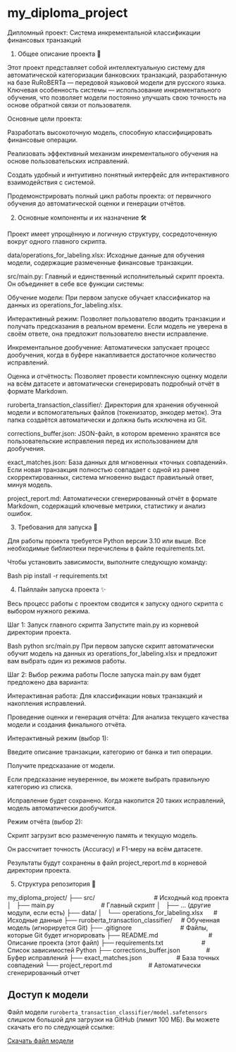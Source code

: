 # my_diploma_project

Дипломный проект: Система инкрементальной классификации финансовых транзакций


1. Общее описание проекта 📜

Этот проект представляет собой интеллектуальную систему для автоматической категоризации банковских транзакций, разработанную на базе RuRoBERTa — передовой языковой модели для русского языка. Ключевая особенность системы — использование инкрементального обучения, что позволяет модели постоянно улучшать свою точность на основе обратной связи от пользователя.

Основные цели проекта:

Разработать высокоточную модель, способную классифицировать финансовые операции.

Реализовать эффективный механизм инкрементального обучения на основе пользовательских исправлений.

Создать удобный и интуитивно понятный интерфейс для интерактивного взаимодействия с системой.

Продемонстрировать полный цикл работы проекта: от первичного обучения до автоматической оценки и генерации отчётов.


2. Основные компоненты и их назначение 🛠️

Проект имеет упрощённую и логичную структуру, сосредоточенную вокруг одного главного скрипта.

data/operations_for_labeling.xlsx: Исходные данные для обучения модели, содержащие размеченные финансовые транзакции.

src/main.py: Главный и единственный исполнительный скрипт проекта. Он объединяет в себе все функции системы:

Обучение модели: При первом запуске обучает классификатор на данных из operations_for_labeling.xlsx.

Интерактивный режим: Позволяет пользователю вводить транзакции и получать предсказания в реальном времени. Если модель не уверена в своём ответе, она предложит пользователю внести исправление.

Инкрементальное дообучение: Автоматически запускает процесс дообучения, когда в буфере накапливается достаточное количество исправлений.

Оценка и отчётность: Позволяет провести комплексную оценку модели на всём датасете и автоматически сгенерировать подробный отчёт в формате Markdown.

ruroberta_transaction_classifier/: Директория для хранения обученной модели и вспомогательных файлов (токенизатор, энкодер меток). Эта папка создаётся автоматически и должна быть исключена из Git.

corrections_buffer.json: JSON-файл, в котором временно хранятся все пользовательские исправления перед их использованием для дообучения.

exact_matches.json: База данных для мгновенных «точных совпадений». Если новая транзакция полностью совпадает с одной из ранее скорректированных, система мгновенно выдаст правильный ответ, минуя модель.

project_report.md: Автоматически сгенерированный отчёт в формате Markdown, содержащий ключевые метрики, статистику и анализ ошибок.


3. Требования для запуска 🚀

Для работы проекта требуется Python версии 3.10 или выше. Все необходимые библиотеки перечислены в файле requirements.txt.

Чтобы установить зависимости, выполните следующую команду:

Bash
pip install -r requirements.txt

4. Пайплайн запуска проекта ✨

Весь процесс работы с проектом сводится к запуску одного скрипта с выбором нужного режима.

Шаг 1: Запуск главного скрипта
Запустите main.py из корневой директории проекта.

Bash
python src/main.py
При первом запуске скрипт автоматически обучит модель на данных из operations_for_labeling.xlsx и предложит вам выбрать один из режимов работы.

Шаг 2: Выбор режима работы
После запуска main.py вам будет предложено два варианта:

Интерактивная работа: Для классификации новых транзакций и накопления исправлений.

Проведение оценки и генерация отчёта: Для анализа текущего качества модели и создания финального отчёта.

Интерактивный режим (выбор 1):

Введите описание транзакции, категорию от банка и тип операции.

Получите предсказание от модели.

Если предсказание неуверенное, вы можете выбрать правильную категорию из списка.

Исправление будет сохранено. Когда накопится 20 таких исправлений, модель автоматически дообучится.

Режим отчёта (выбор 2):

Скрипт загрузит всю размеченную память и текущую модель.

Он рассчитает точность (Accuracy) и F1-меру на всём датасете.

Результаты будут сохранены в файл project_report.md в корневой директории проекта.

5. Структура репозитория 📁

my_diploma_project/
├── src/                                  # Исходный код проекта
│   ├── main.py                           # Главный скрипт
│   ├── ... (другие модули, если есть)
├── data/
│   └── operations_for_labeling.xlsx      # Исходные данные
├── ruroberta_transaction_classifier/     # Обученная модель (игнорируется Git)
├── .gitignore                            # Файлы, которые Git будет игнорировать
├── README.md                             # Описание проекта (этот файл)
├── requirements.txt                      # Список зависимостей Python
├── corrections_buffer.json               # Буфер исправлений
├── exact_matches.json                    # База точных совпадений
└── project_report.md                     # Автоматически сгенерированный отчет


## Доступ к модели

Файл модели `ruroberta_transaction_classifier/model.safetensors` слишком большой для загрузки на GitHub (лимит 100 МБ). Вы можете скачать его по следующей ссылке:

[Скачать файл модели](https://drive.google.com/file/d/1CdaFZkQC1g6xcfKMqEACn5fBgXvvxf17/view?usp=sharing)
